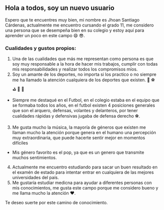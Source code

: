## Hola a todos, soy un nuevo usuario
Espero que te encuentres muy bien, mi nombre es Jhoan Santiago Cárdenas, actualmente me encuentro cursando el grado 11, me considero una persona que se desempeña bien en su colegio y estoy aquí para aprender un poco en este campo :smile: :sunglasses:.

### Cualidades y gustos propios:
1. Una de las cualidades que más me representan como persona es que soy muy responsable a la hora de hacer mis trabajos, cumplir con todas mis responsabilidades y realizar todos los compromisos míos.
2. Soy un amante de los deportes, no importa si los practico o no siempre me ha llamado la atención cualquiera de los deportes que existen. :football: :soccer: :golf: :tennis: :basketball: 

* Siempre me destaqué en el Futbol, en el colegio estaba en el equipo que se formaba todos los años, en el futbol existen 4 posiciones generales que son el arquero, defensas, volantes y delanteros, por tener cualidades rápidas y defensivas jugaba de defensa derecho :soccer:.
3. Me gusta mucho la música, la mayoría de géneros que existen me llaman mucho la atención porque genera en el humano una percepción muy extraordinaria, que puede hacerte sentir mejor en momentos difíciles 
* Mis género favorito es el pop, ya que es un genero que transmite muchos sentimientos.
4. Actualmente me encuentro estudiando para sacar un buen resultado en el examén de estado para intentar entrar en cualquiera de las mejores universidades del país.
5. Me gustaría estudiar medicna para ayudar a diferentes personas con mis conocimientos, me gusta este campo porque me considero bueno y me llama mucho la atención :hearts:. 

Te deseo suerte por este camino de conocimiento. 




<!--
**Santiago12-svg/Santiago12-svg** is a ✨ _special_ ✨ repository because its `README.md` (this file) appears on your GitHub profile.

Here are some ideas to get you started:
Mi nombre  es Jhoan
- 🔭 I’m currently working on ...
- 🌱 I’m currently learning ...
- 👯 I’m looking to collaborate on ...
- 🤔 I’m looking for help with ...
- 💬 Ask me about ...
- 📫 How to reach me: ...
- 😄 Pronouns: ...
- ⚡ Fun fact: ...
-->
